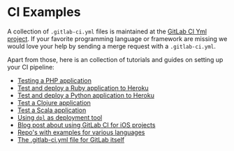 # CI Examples

A collection of `.gitlab-ci.yml` files is maintained at the [GitLab CI Yml project][gitlab-ci-templates].
If your favorite programming language or framework are missing we would love your help by sending a merge request
with a `.gitlab-ci.yml`.

Apart from those, here is an collection of tutorials and guides on setting up your CI pipeline:

- [Testing a PHP application](php.md)
- [Test and deploy a Ruby application to Heroku](test-and-deploy-ruby-application-to-heroku.md)
- [Test and deploy a Python application to Heroku](test-and-deploy-python-application-to-heroku.md)
- [Test a Clojure application](test-clojure-application.md)
- [Test a Scala application](test-scala-application.md)
- [Using `dpl` as deployment tool](deployment/README.md)
- [Blog post about using GitLab CI for iOS projects](https://about.gitlab.com/2016/03/10/setting-up-gitlab-ci-for-ios-projects/)
- [Repo's with examples for various languages](https://gitlab.com/groups/gitlab-examples)
- [The .gitlab-ci.yml file for GitLab itself](https://gitlab.com/gitlab-org/gitlab-ce/blob/master/.gitlab-ci.yml)

[gitlab-ci-templates]: https://gitlab.com/gitlab-org/gitlab-ci-yml
